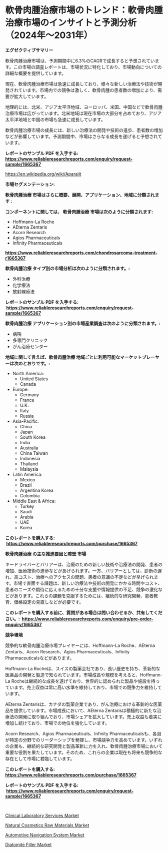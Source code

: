 <p><h1>軟骨肉腫治療市場のトレンド：軟骨肉腫治療市場のインサイトと予測分析（2024年〜2031年）</h1></p><p><strong>エグゼクティブサマリー</strong></p>
<p><p>軟骨肉腫治療市場は、予測期間中に6.3%のCAGRで成長すると予想されています。この市場の調査レポートは、市場状況に特化しており、市場動向についての詳細な概要を提供しています。</p><p>現在、軟骨肉腫治療市場は急速に成長しており、様々な新しい治療法や技術が開発されています。市場内での競争は激しく、軟骨肉腫の患者数の増加により、需要が拡大しています。</p><p>地理的には、北米、アジア太平洋地域、ヨーロッパ、米国、中国などで軟骨肉腫治療市場は広がっています。北米地域は現在市場の大部分を占めており、アジア太平洋地域と中国の市場も急速に成長しています。</p><p>軟骨肉腫治療市場の成長には、新しい治療法の開発や技術の進歩、患者数の増加などが影響しています。予測期間中、市場はさらなる成長を遂げると予想されています。</p></p>
<p><strong>レポートのサンプル PDF を入手する: <a href="https://www.reliableresearchreports.com/enquiry/request-sample/1665367">https://www.reliableresearchreports.com/enquiry/request-sample/1665367</a></strong></p>
<p><a href="https://en.wikipedia.org/wiki/Aparajit">https://en.wikipedia.org/wiki/Aparajit</a></p>
<p><strong>市場セグメンテーション:</strong></p>
<p><strong> 軟骨肉腫治療 市場はさらに概要、展開、アプリケーション、地域に分類されます :</strong></p>
<p><strong>コンポーネントに関しては、 軟骨肉腫治療 市場は次のように分類されます: &nbsp;</strong></p>
<p><ul><li>Hoffmann-La Roche</li><li>AEterna Zentaris</li><li>Acorn Research</li><li>Agios Pharmaceuticals</li><li>Infinity Pharmaceuticals</li></ul></p>
<p><strong><a href="https://www.reliableresearchreports.com/chondrosarcoma-treatment-r1665367">https://www.reliableresearchreports.com/chondrosarcoma-treatment-r1665367</a></strong></p>
<p><strong> 軟骨肉腫治療 タイプ別の市場分析は次のように分類されます。:</strong></p>
<p><ul><li>外科治療</li><li>化学療法</li><li>放射線療法</li></ul></p>
<p><strong>レポートのサンプル PDF を入手する: &nbsp;<a href="https://www.reliableresearchreports.com/enquiry/request-sample/1665367">https://www.reliableresearchreports.com/enquiry/request-sample/1665367</a></strong></p>
<p><strong> 軟骨肉腫治療 アプリケーション別の市場産業調査は次のように分類されます。:</strong></p>
<p><ul><li>病院</li><li>多専門クリニック</li><li>がん治療センター</li></ul></p>
<p><strong>地域に関して言えば、軟骨肉腫治療 地域ごとに利用可能なマーケットプレーヤーは次のとおりです。:</strong></p>
<p><ul>
    <li>
        North America:
        <ul>
            <li>United States</li>
            <li>Canada</li>
        </ul>
    </li>
    <li>
        Europe:
        <ul>
            <li>Germany</li>
            <li>France</li>
            <li>U.K.</li>
            <li>Italy</li>
            <li>Russia</li>
        </ul>
    </li>
    <li>
        Asia-Pacific:
        <ul>
            <li>China</li>
            <li>Japan</li>
            <li>South Korea</li>
            <li>India</li>
            <li>Australia</li>
            <li>China Taiwan</li>
            <li>Indonesia</li>
            <li>Thailand</li>
            <li>Malaysia</li>
        </ul>
    </li>
    <li>
        Latin America:
        <ul>
            <li>Mexico</li>
            <li>Brazil</li>
            <li>Argentina Korea</li>
            <li>Colombia</li>
        </ul>
    </li>
    <li>
        Middle East & Africa:
        <ul>
            <li>Turkey</li>
            <li>Saudi</li>
            <li>Arabia</li>
            <li>UAE</li>
            <li>Korea</li>
        </ul>
    </li>
    </ul></p>
<p><strong>このレポートを購入する: &nbsp;<a href="https://www.reliableresearchreports.com/purchase/1665367">https://www.reliableresearchreports.com/purchase/1665367</a></strong></p>
<p><strong>軟骨肉腫治療 の主な推進要因と障壁 市場</strong></p>
<p><p>キードライバーとバリアーは、治療のための新しい技術や治療法の開発、患者の増加、医療技術の進歩などがあげられます。一方、バリアーとしては、診断の遅れ、高コスト、治療へのアクセスの問題、患者の意識の不足などが挙げられます。市場で直面する課題は、新しい治療法や技術の開発にかかる時間やコスト、患者のニーズや期待に応えるための十分な支援や情報提供の不足、競争の激化などがあります。これらの課題を克服するためには、継続的な研究開発、患者教育、価格設定の見直しなどが必要です。</p></p>
<p><strong>このレポートを購入する前に、質問がある場合は問い合わせるか、共有してください。:&nbsp; <a href="https://www.reliableresearchreports.com/enquiry/pre-order-enquiry/1665367">https://www.reliableresearchreports.com/enquiry/pre-order-enquiry/1665367</a></strong></p>
<p><strong>競争環境</strong></p>
<p><p>競争的な軟骨肉腫治療市場プレイヤーには、Hoffmann-La Roche、AEterna Zentaris、Acorn Research、Agios Pharmaceuticals、Infinity Pharmaceuticalsなどがあります。</p><p>Hoffmann-La Rocheは、スイスの製薬会社であり、長い歴史を持ち、革新的な医薬品の開発と製造で知られています。市場成長や規模を考えると、Hoffmann-La Rocheは継続的な成長を遂げており、世界的に認められた製品や施設を持っています。売上収益は常に高い水準を維持しており、市場での競争力を維持しています。</p><p>AEterna Zentarisは、カナダの製薬企業であり、がん治療における革新的な医薬品を提供しています。市場成長において、AEterna Zentarisは積極的に新たな治療法の開発に取り組んでおり、市場シェアを拡大しています。売上収益も着実に増加し続けており、市場での地位を強化しています。</p><p>Acorn Research、Agios Pharmaceuticals、Infinity Pharmaceuticalsも、各自が特定の分野でのリーダーシップを発揮し、市場競争力を高めています。いずれの企業も、継続的な研究開発と製品革新に力を入れ、軟骨肉腫治療市場において重要な役割を果たしています。そのため、これらの企業は現在も将来も競争的な存在として市場に君臨しています。</p></p>
<p><strong>このレポートを購入する: &nbsp; <a href="https://www.reliableresearchreports.com/purchase/1665367">https://www.reliableresearchreports.com/purchase/1665367</a></strong></p>
<p><strong>レポートのサンプル PDF を入手する: &nbsp;<a href="https://www.reliableresearchreports.com/enquiry/request-sample/1665367">https://www.reliableresearchreports.com/enquiry/request-sample/1665367</a></strong><strong></strong></p>
<p>&nbsp;</p>
<p><p><a href="https://issuu.com/reportprime-2/docs/clinical-laboratory-services-market-size-2030.pptx">Clinical Laboratory Services Market</a></p><p><a href="https://github.com/emnqcawl19/Market-Research-Report-List-1/blob/main/natural-cosmetics-raw-materials-market.md">Natural Cosmetics Raw Materials Market</a></p><p><a href="https://issuu.com/reportprime-2/docs/automotive-navigation-system-market-size-2030.pptx">Automotive Navigation System Market</a></p><p><a href="https://github.com/shahriarnajimjoy333/Market-Research-Report-List-1/blob/main/diatomite-filler-market.md">Diatomite Filler Market</a></p></p>